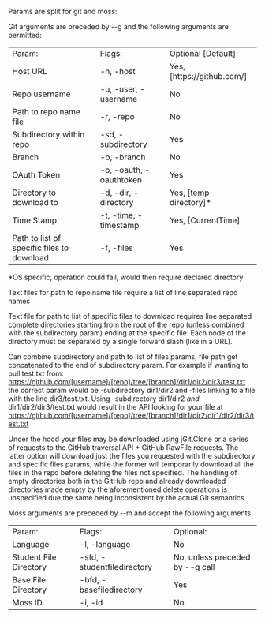 Params are split for git and moss:

Git arguments are preceded by --g and the following arguments are permitted:


<table>
  <tr>
   <td>Param:
   </td>
   <td>Flags:
   </td>
   <td>Optional [Default]
   </td>
  </tr>
  <tr>
   <td>Host URL
   </td>
   <td>-h, -host
   </td>
   <td>Yes, [https://github.com/]
   </td>
  </tr>
  <tr>
   <td>Repo username
   </td>
   <td>-u, -user, -username
   </td>
   <td>No
   </td>
  </tr>
  <tr>
   <td>Path to repo name file
   </td>
   <td>-r, -repo
   </td>
   <td>No
   </td>
  </tr>
  <tr>
   <td>Subdirectory within repo
   </td>
   <td>-sd, -subdirectory
   </td>
   <td>Yes
   </td>
  </tr>
  <tr>
   <td>Branch
   </td>
   <td>-b, -branch
   </td>
   <td>No
   </td>
  </tr>
  <tr>
   <td>OAuth Token
   </td>
   <td>-o, -oauth, -oauthtoken
   </td>
   <td>Yes
   </td>
  </tr>
  <tr>
   <td>Directory to download to
   </td>
   <td>-d, -dir, -directory
   </td>
   <td>Yes, [temp directory]*
   </td>
  </tr>
  <tr>
   <td>Time Stamp
   </td>
   <td>-t, -time, -timestamp
   </td>
   <td>Yes, [CurrentTime]
   </td>
  </tr>
  <tr>
   <td>Path to list of specific files to download
   </td>
   <td>-f, -files
   </td>
   <td>Yes
   </td>
  </tr>
</table>


*OS specific, operation could fail, would then require declared directory

Text files for path to repo name file require a list of line separated repo names

Text file for path to list of specific files to download requires line separated complete directories starting from the root of the repo (unless combined with the subdirectory param) ending at the specific file. Each node of the directory must be separated by a single forward slash (like in a URL).

Can combine subdirectory and path to list of files params, file path get concatenated to the end of subdirectory param. For example if wanting to pull test.txt from: https://github.com/[username]/[repo]/tree/[branch]/dir1/dir2/dir3/test.txt the correct param would be -subdirectory dir1/dir2 and -files linking to a file with the line dir3/test.txt. Using -subdirectory dir1/dir2 _and_ dir1/dir2/dir3/test.txt would result in the API looking for your file at https://github.com/[username]/[repo]/tree/[branch]/dir1/dir2/dir1/dir2/dir3/test.txt 

Under the hood your files may be downloaded using jGit.Clone or a series of requests to the GitHub traversal API + GitHub RawFile requests. The latter option will download just the files you requested with the subdirectory and specific files params, while the former will temporarily download all the files in the repo before deleting the files not specified. The handling of empty directories both in the GitHub repo and already downloaded directories made empty by the aforementioned delete operations is unspecified due the same being inconsistent by the actual Git semantics. 

Moss arguments are preceded by --m and accept the following arguments 


<table>
  <tr>
   <td>Param: 
   </td>
   <td>Flags: 
   </td>
   <td>Optional:
   </td>
  </tr>
  <tr>
   <td>Language
   </td>
   <td>-l, -language
   </td>
   <td>No
   </td>
  </tr>
  <tr>
   <td>Student File Directory
   </td>
   <td>-sfd, -studentfiledirectory
   </td>
   <td>No, unless preceded by --g call
   </td>
  </tr>
  <tr>
   <td>Base File Directory
   </td>
   <td>-bfd, -basefiledirectory
   </td>
   <td>Yes
   </td>
  </tr>
  <tr>
   <td>Moss ID
   </td>
   <td>-i, -id
   </td>
   <td>No
   </td>
  </tr>
</table>

